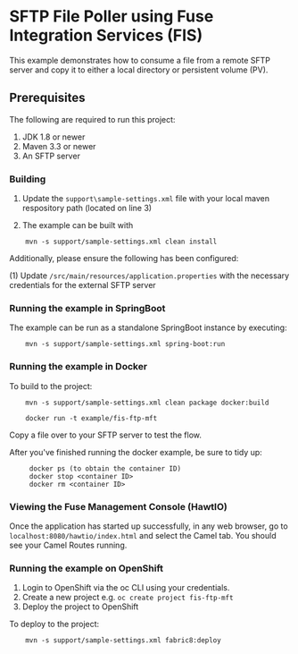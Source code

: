 # SFTP File Poller using Fuse Integration Services (FIS)

This example demonstrates how to consume a file from a remote SFTP server and copy it to either a local directory or persistent volume (PV).

## Prerequisites

The following are required to run this project:

1. JDK 1.8 or newer
2. Maven 3.3 or newer
3. An SFTP server

### Building


1. Update the `support\sample-settings.xml` file with your local maven respository path (located on line 3)

2. The example can be built with

```
    mvn -s support/sample-settings.xml clean install
```

Additionally, please ensure the following has been configured:

(1) Update `/src/main/resources/application.properties` with the necessary credentials for the external SFTP server

### Running the example in SpringBoot

The example can be run as a standalone SpringBoot instance by executing:

```
	mvn -s support/sample-settings.xml spring-boot:run
```

### Running the example in Docker

To build to the project:
```
    mvn -s support/sample-settings.xml clean package docker:build   
        
    docker run -t example/fis-ftp-mft
```
     
Copy a file over to your SFTP server to test the flow.

After you've finished running the docker example, be sure to tidy up:
```
     docker ps (to obtain the container ID)
     docker stop <container ID>
     docker rm <container ID>
```     
### Viewing the Fuse Management Console (HawtIO)

Once the application has started up successfully, in any web browser, go to `localhost:8080/hawtio/index.html` and select the Camel tab. You should see your Camel Routes running.

### Running the example on OpenShift

1. Login to OpenShift via the oc CLI using your credentials.
2. Create a new project e.g. `oc create project fis-ftp-mft`
3. Deploy the project to OpenShift

To deploy to the project:
```
    mvn -s support/sample-settings.xml fabric8:deploy
```
